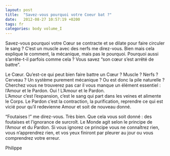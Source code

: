 ```yaml
---
layout: post
title:  "Savez-vous pourquoi votre Coeur bat ?"
date:   2012-08-27 10:57:19 +0200
tags: fr
categories: body volume_I
---
```

Savez-vous pourquoi votre Cœur se contracte et se dilate pour faire circuler le sang ? C’est un muscle avec des nerfs me direz-vous. Bien mais cela explique le comment, la mécanique, mais pas le pourquoi. Pourquoi aussi s’arrête-t-il parfois comme cela ? Vous savez “son cœur s’est arrêté de battre”.

Le Cœur. Qu’est-ce qui peut bien faire battre un Cœur ? Muscle ? Nerfs ? Cerveau ? Un système purement mécanique ? Ou est donc la pile naturelle ? Cherchez vous ne trouverez pas car il vous manque un élément essentiel : l’Amour et le Pardon. Oui ! L’Amour et le Pardon.<br>
L’Amour c’est l’expansion, c’est le sang qui part dans les veines et alimente le Corps. Le Pardon c’est la contraction, la purification, reprendre ce qui est vicié pour qu’il redevienne Amour et soit de nouveau donné.

“Foutaises !” me direz-vous. Très bien. Que cela vous soit donné : des foutaises et l’ignorance de surcroît. Le Monde agit selon le principe de l’Amour et du Pardon. Si vous ignorez ce principe vous ne connaîtrez rien, vous n’apprendrez rien, et vos yeux finiront par pleurer au jour ou vous comprendrez votre erreur.

Philippe

<!-- 
Ce(tte) œuvre est mise à disposition selon les termes de la Licence Creative Commons Attribution - Pas d’Utilisation Commerciale 4.0 International.
-->